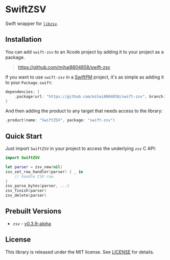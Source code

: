 # SwiftZSV

Swift wrapper for [`libzsv`](https://github.com/liquidaty/zsv).

## Installation

You can add `swift-zsv` to an Xcode project by adding it to your project as a package.

> https://github.com/mihai8804858/swift-zsv

If you want to use `swift-zsv` in a [SwiftPM](https://swift.org/package-manager/) project, it's as simple as adding it to your `Package.swift`:

``` swift
dependencies: [
    .package(url: "https://github.com/mihai8804858/swift-zsv", branch: "main")
]
```

And then adding the product to any target that needs access to the library:

```swift
.product(name: "SwiftZSV", package: "swift-zsv")
```

## Quick Start

Just import `SwiftZSV` in your project to access the underlying `zsv` C API:

```swift
import SwiftZSV

let parser = zsv_new(nil)
zsv_set_row_handler(parser) { _ in
    // handle CSV row
}
zsv_parse_bytes(parser, ...)
zsv_finish(parser)
zsv_delete(parser)
```

## Prebuilt Versions

* `zsv` - [v0.3.9-alpha](https://github.com/liquidaty/zsv/releases/tag/v0.3.9-alpha)

## License

This library is released under the MIT license. See [LICENSE](LICENSE) for details.
